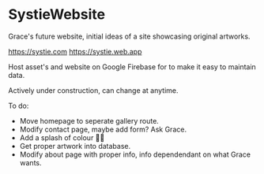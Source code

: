 # SystieWebsite

Grace's future website, initial ideas of a site showcasing original artworks.

https://systie.com https://systie.web.app

Host asset's and website on Google Firebase for to make it easy to maintain data.

Actively under construction, can change at anytime.

To do:

- Move homepage to seperate gallery route.
- Modify contact page, maybe add form? Ask Grace.
- Add a splash of colour 🤷‍♂️
- Get proper artwork into database.
- Modify about page with proper info, info dependendant on what Grace wants.
